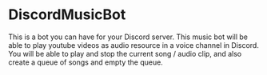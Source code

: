 # DiscordMusicBot
This is a bot you can have for your Discord server. This music bot will be able to play youtube videos as audio resource in a voice channel in Discord. You will be able to play and stop the current song / audio clip, and also create a queue of songs and empty the queue. 
